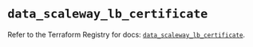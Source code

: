 # `data_scaleway_lb_certificate`

Refer to the Terraform Registry for docs: [`data_scaleway_lb_certificate`](https://registry.terraform.io/providers/scaleway/scaleway/2.59.0/docs/data-sources/lb_certificate).
